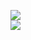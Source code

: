 [![](https://img.shields.io/badge/Made%20With-Github%20Spray-lightgrey.svg?style=for-the-badge&logo=github)](https://github.com/Annihil/github-spray#9931)  
[![](https://i.imgur.com/2DrTn0Z.gif)](https://github.com/Annihil/github-spray)